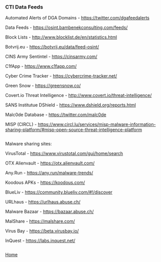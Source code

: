 ### CTI Data Feeds

Automated Alerts of DGA Domains - https://twitter.com/dgafeedalerts

Data Feeds - https://osint.bambenekconsulting.com/feeds/

Block Lists - http://www.blocklist.de/en/statistics.html

Botvrij.eu - https://botvrij.eu/data/feed-osint/

CINS Army Sentintel - https://cinsarmy.com/

C1fApp - https://www.c1fapp.com/

Cyber Crime Tracker - https://cybercrime-tracker.net/

Green Snow - https://greensnow.co/

Covert.io Threat Intelligence - http://www.covert.io/threat-intelligence/

SANS Institutue DShield - https://www.dshield.org/reports.html

Malc0de Database - https://twitter.com/malc0de

MISP (CIRCL) - https://www.circl.lu/services/misp-malware-information-sharing-platform/#misp-open-source-threat-intelligence-platform


```

```

Malware sharing sites:

VirusTotal - https://www.virustotal.com/gui/home/search

OTX Alienvault - https://otx.alienvault.com/

Any.Run - https://any.run/malware-trends/

Koodous APKs - https://koodous.com/

BlueLiv - https://community.blueliv.com/#!/discover

URLhaus - https://urlhaus.abuse.ch/

Malware Bazaar - https://bazaar.abuse.ch/

MalShare - https://malshare.com/

Virus Bay - https://beta.virusbay.io/

InQuest - https://labs.inquest.net/

```

```

[Home](https://github.com/WilliamThomas-sec/Opensource-tools/blob/master/README.md)
